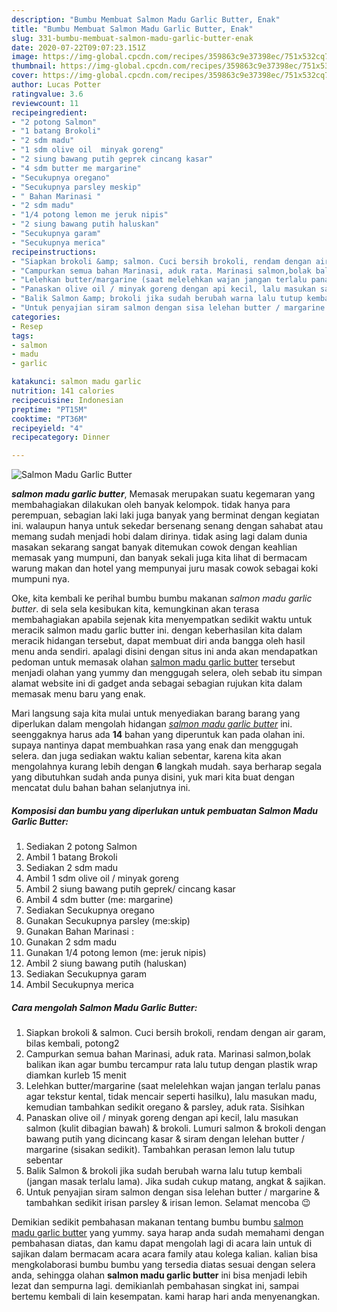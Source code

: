 ```yaml
---
description: "Bumbu Membuat Salmon Madu Garlic Butter, Enak"
title: "Bumbu Membuat Salmon Madu Garlic Butter, Enak"
slug: 331-bumbu-membuat-salmon-madu-garlic-butter-enak
date: 2020-07-22T09:07:23.151Z
image: https://img-global.cpcdn.com/recipes/359863c9e37398ec/751x532cq70/salmon-madu-garlic-butter-foto-resep-utama.jpg
thumbnail: https://img-global.cpcdn.com/recipes/359863c9e37398ec/751x532cq70/salmon-madu-garlic-butter-foto-resep-utama.jpg
cover: https://img-global.cpcdn.com/recipes/359863c9e37398ec/751x532cq70/salmon-madu-garlic-butter-foto-resep-utama.jpg
author: Lucas Potter
ratingvalue: 3.6
reviewcount: 11
recipeingredient:
- "2 potong Salmon"
- "1 batang Brokoli"
- "2 sdm madu"
- "1 sdm olive oil  minyak goreng"
- "2 siung bawang putih geprek cincang kasar"
- "4 sdm butter me margarine"
- "Secukupnya oregano"
- "Secukupnya parsley meskip"
- " Bahan Marinasi "
- "2 sdm madu"
- "1/4 potong lemon me jeruk nipis"
- "2 siung bawang putih haluskan"
- "Secukupnya garam"
- "Secukupnya merica"
recipeinstructions:
- "Siapkan brokoli &amp; salmon. Cuci bersih brokoli, rendam dengan air garam, bilas kembali, potong2"
- "Campurkan semua bahan Marinasi, aduk rata. Marinasi salmon,bolak balikan ikan agar bumbu tercampur rata lalu tutup dengan plastik wrap diamkan kurleb 15 menit"
- "Lelehkan butter/margarine (saat melelehkan wajan jangan terlalu panas agar tekstur kental, tidak mencair seperti hasilku), lalu masukan madu, kemudian tambahkan sedikit oregano &amp; parsley, aduk rata. Sisihkan"
- "Panaskan olive oil / minyak goreng dengan api kecil, lalu masukan salmon (kulit dibagian bawah) &amp; brokoli. Lumuri salmon &amp; brokoli dengan bawang putih yang dicincang kasar &amp; siram dengan lelehan butter / margarine (sisakan sedikit). Tambahkan perasan lemon lalu tutup sebentar"
- "Balik Salmon &amp; brokoli jika sudah berubah warna lalu tutup kembali (jangan masak terlalu lama). Jika sudah cukup matang, angkat &amp; sajikan."
- "Untuk penyajian siram salmon dengan sisa lelehan butter / margarine &amp; tambahkan sedikit irisan parsley &amp; irisan lemon. Selamat mencoba 😉"
categories:
- Resep
tags:
- salmon
- madu
- garlic

katakunci: salmon madu garlic 
nutrition: 141 calories
recipecuisine: Indonesian
preptime: "PT15M"
cooktime: "PT36M"
recipeyield: "4"
recipecategory: Dinner

---
```



![Salmon Madu Garlic Butter](https://img-global.cpcdn.com/recipes/359863c9e37398ec/751x532cq70/salmon-madu-garlic-butter-foto-resep-utama.jpg)

<b><i>salmon madu garlic butter</i></b>, Memasak merupakan suatu kegemaran yang membahagiakan dilakukan oleh banyak kelompok. tidak hanya para perempuan, sebagian laki laki juga banyak yang berminat dengan kegiatan ini. walaupun hanya untuk sekedar bersenang senang dengan sahabat atau memang sudah menjadi hobi dalam dirinya. tidak asing lagi dalam dunia masakan sekarang sangat banyak ditemukan cowok dengan keahlian memasak yang mumpuni, dan banyak sekali juga kita lihat di bermacam warung makan dan hotel yang mempunyai juru masak cowok sebagai koki mumpuni nya.



Oke, kita kembali ke perihal bumbu bumbu makanan <i>salmon madu garlic butter</i>. di sela sela kesibukan kita, kemungkinan akan terasa membahagiakan apabila sejenak kita menyempatkan sedikit waktu untuk meracik salmon madu garlic butter ini. dengan keberhasilan kita dalam meracik hidangan tersebut, dapat membuat diri anda bangga oleh hasil menu anda sendiri. apalagi disini dengan situs ini anda akan mendapatkan pedoman untuk memasak olahan <u>salmon madu garlic butter</u> tersebut menjadi olahan yang yummy dan menggugah selera, oleh sebab itu simpan alamat website ini di gadget anda sebagai sebagian rujukan kita dalam memasak menu baru yang enak.


Mari langsung saja kita mulai untuk menyediakan barang barang yang diperlukan dalam mengolah hidangan <u><i>salmon madu garlic butter</i></u> ini. seenggaknya harus ada <b>14</b> bahan yang diperuntuk kan pada olahan ini. supaya nantinya dapat membuahkan rasa yang enak dan menggugah selera. dan juga sediakan waktu kalian sebentar, karena kita akan mengolahnya kurang lebih dengan <b>6</b> langkah mudah. saya berharap segala yang dibutuhkan sudah anda punya disini, yuk mari kita buat dengan mencatat dulu bahan bahan selanjutnya ini.

<!--inarticleads1-->

##### Komposisi dan bumbu yang diperlukan untuk pembuatan Salmon Madu Garlic Butter:

1. Sediakan 2 potong Salmon
1. Ambil 1 batang Brokoli
1. Sediakan 2 sdm madu
1. Ambil 1 sdm olive oil / minyak goreng
1. Ambil 2 siung bawang putih geprek/ cincang kasar
1. Ambil 4 sdm butter (me: margarine)
1. Sediakan Secukupnya oregano
1. Gunakan Secukupnya parsley (me:skip)
1. Gunakan  Bahan Marinasi :
1. Gunakan 2 sdm madu
1. Gunakan 1/4 potong lemon (me: jeruk nipis)
1. Ambil 2 siung bawang putih (haluskan)
1. Sediakan Secukupnya garam
1. Ambil Secukupnya merica




<!--inarticleads2-->

##### Cara mengolah Salmon Madu Garlic Butter:

1. Siapkan brokoli &amp; salmon. Cuci bersih brokoli, rendam dengan air garam, bilas kembali, potong2
1. Campurkan semua bahan Marinasi, aduk rata. Marinasi salmon,bolak balikan ikan agar bumbu tercampur rata lalu tutup dengan plastik wrap diamkan kurleb 15 menit
1. Lelehkan butter/margarine (saat melelehkan wajan jangan terlalu panas agar tekstur kental, tidak mencair seperti hasilku), lalu masukan madu, kemudian tambahkan sedikit oregano &amp; parsley, aduk rata. Sisihkan
1. Panaskan olive oil / minyak goreng dengan api kecil, lalu masukan salmon (kulit dibagian bawah) &amp; brokoli. Lumuri salmon &amp; brokoli dengan bawang putih yang dicincang kasar &amp; siram dengan lelehan butter / margarine (sisakan sedikit). Tambahkan perasan lemon lalu tutup sebentar
1. Balik Salmon &amp; brokoli jika sudah berubah warna lalu tutup kembali (jangan masak terlalu lama). Jika sudah cukup matang, angkat &amp; sajikan.
1. Untuk penyajian siram salmon dengan sisa lelehan butter / margarine &amp; tambahkan sedikit irisan parsley &amp; irisan lemon. Selamat mencoba 😉




Demikian sedikit pembahasan makanan tentang bumbu bumbu <u>salmon madu garlic butter</u> yang yummy. saya harap anda sudah memahami dengan pembahasan diatas, dan kamu dapat mengolah lagi di acara lain untuk di sajikan dalam bermacam acara acara family atau kolega kalian. kalian bisa mengkolaborasi bumbu bumbu yang tersedia diatas sesuai dengan selera anda, sehingga olahan <b>salmon madu garlic butter</b> ini bisa menjadi lebih lezat dan sempurna lagi. demikianlah pembahasan singkat ini, sampai bertemu kembali di lain kesempatan. kami harap hari anda menyenangkan.
